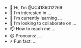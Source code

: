 - 👋 Hi, I’m @JC4186012269
- 👀 I’m interested in ...
- 🌱 I’m currently learning ...
- 💞️ I’m looking to collaborate on ...
- 📫 How to reach me ...
- 😄 Pronouns: ...
- ⚡ Fun fact: ...

<!---
JC4186012269/JC4186012269 is a ✨ special ✨ repository because its `README.md` (this file) appears on your GitHub profile.
You can click the Preview link to take a look at your changes.
----
Bitcoin: A Peer-to-Peer Electronic Cash System
Satoshi Nakamoto
satoshin@gmx.com
www.bitcoin.org
Abstract. A purely peer-to-peer version of electronic cash would allow online
payments to be sent directly from one party to another without going through a
financial institution. Digital signatures provide part of the solution, but the main
benefits are lost if a trusted third party is still required to prevent double-spending.
We propose a solution to the double-spending problem using a peer-to-peer network.
The network timestamps transactions by hashing them into an ongoing chain of
hash-based proof-of-work, forming a record that cannot be changed without redoing
the proof-of-work. The longest chain not only serves as proof of the sequence of
events witnessed, but proof that it came from the largest pool of CPU power. As
long as a majority of CPU power is controlled by nodes that are not cooperating to
attack the network, they'll generate the longest chain and outpace attackers. The
network itself requires minimal structure. Messages are broadcast on a best effort
basis, and nodes can leave and rejoin the network at will, accepting the longest
proof-of-work chain as proof of what happened while they were gone.
1. Introduction
Commerce on the Internet has come to rely almost exclusively on financial institutions serving as
trusted third parties to process electronic payments. While the system works well enough for
most transactions, it still suffers from the inherent weaknesses of the trust based model.
Completely non-reversible transactions are not really possible, since financial institutions cannot
avoid mediating disputes. The cost of mediation increases transaction costs, limiting the
minimum practical transaction size and cutting off the possibility for small casual transactions,
and there is a broader cost in the loss of ability to make non-reversible payments for non-
reversible services. With the possibility of reversal, the need for trust spreads. Merchants must
be wary of their customers, hassling them for more information than they would otherwise need.
A certain percentage of fraud is accepted as unavoidable. These costs and payment uncertainties
can be avoided in person by using physical currency, but no mechanism exists to make payments
over a communications channel without a trusted party.
What is needed is an electronic payment system based on cryptographic proof instead of trust,
allowing any two willing parties to transact directly with each other without the need for a trusted
third party. Transactions that are computationally impractical to reverse would protect sellers
from fraud, and routine escrow mechanisms could easily be implemented to protect buyers. In
this paper, we propose a solution to the double-spending problem using a peer-to-peer distributed
timestamp server to generate computational proof of the chronological order of transactions. The
system is secure as long as honest nodes collectively control more CPU power than any
cooperating group of attacker nodes.Transactions
We define an electronic coin as a chain of digital signatures. Each owner transfers the coin to the
next by digitally signing a hash of the previous transaction and the public key of the next owner
and adding these to the end of the coin. A payee can verify the signatures to verify the chain of
ownership.
The problem of course is the payee can't verify that one of the owners did not double-spend
the coin. A common solution is to introduce a trusted central authority, or mint, that checks every
transaction for double spending. After each transaction, the coin must be returned to the mint to
issue a new coin, and only coins issued directly from the mint are trusted not to be double-spent.
The problem with this solution is that the fate of the entire money system depends on the
company running the mint, with every transaction having to go through them, just like a bank.
We need a way for the payee to know that the previous owners did not sign any earlier
transactions. For our purposes, the earliest transaction is the one that counts, so we don't care
about later attempts to double-spend. The only way to confirm the absence of a transaction is to
be aware of all transactions. In the mint based model, the mint was aware of all transactions and
decided which arrived first. To accomplish this without a trusted party, transactions must be
publicly announced [1], and we need a system for participants to agree on a single history of the
order in which they were received. The payee needs proof that at the time of each transaction, the
majority of nodes agreed it was the first received. 
3. Timestamp Server
The solution we propose begins with a timestamp server. A timestamp server works by taking a
hash of a block of items to be timestamped and widely publishing the hash, such as in a
newspaper or Usenet post [2-5]. The timestamp proves that the data must have existed at the
time, obviously, in order to get into the hash. Each timestamp includes the previous timestamp in
its hash, forming a chain, with each additional timestamp reinforcing the ones before it.
2
Block
Item Item ...
Hash
Block
Item Item ...
Hash
Transaction
Owner 1's
Public Key
Owner 0's
Signature
Hash
Transaction
Owner 2's
Public Key
Owner 1's
Signature
Hash
Verify
Transaction
Owner 3's
Public Key
Owner 2's
Signature
Hash
Verify
Owner 2's
Private Key
Owner 1's
Private Key
Sign 
Sign 
Owner 3's
Private Key
Proof-of-Work
To implement a distributed timestamp server on a peer-to-peer basis, we will need to use a proof-
of-work system similar to Adam Back's Hashcash [6], rather than newspaper or Usenet posts.
The proof-of-work involves scanning for a value that when hashed, such as with SHA-256, the
hash begins with a number of zero bits. The average work required is exponential in the number
of zero bits required and can be verified by executing a single hash.
For our timestamp network, we implement the proof-of-work by incrementing a nonce in the
block until a value is found that gives the block's hash the required zero bits. Once the CPU
effort has been expended to make it satisfy the proof-of-work, the block cannot be changed
without redoing the work. As later blocks are chained after it, the work to change the block
would include redoing all the blocks after it.
The proof-of-work also solves the problem of determining representation in majority decision
making. If the majority were based on one-IP-address-one-vote, it could be subverted by anyone
able to allocate many IPs. Proof-of-work is essentially one-CPU-one-vote. The majority
decision is represented by the longest chain, which has the greatest proof-of-work effort invested
in it. If a majority of CPU power is controlled by honest nodes, the honest chain will grow the
fastest and outpace any competing chains. To modify a past block, an attacker would have to
redo the proof-of-work of the block and all blocks after it and then catch up with and surpass the
work of the honest nodes. We will show later that the probability of a slower attacker catching up
diminishes exponentially as subsequent blocks are added.
To compensate for increasing hardware speed and varying interest in running nodes over time,
the proof-of-work difficulty is determined by a moving average targeting an average number of
blocks per hour. If they're generated too fast, the difficulty increases.
5. Network
The steps to run the network are as follows:
1) New transactions are broadcast to all nodes.
2) Each node collects new transactions into a block. 
3) Each node works on finding a difficult proof-of-work for its block.
4) When a node finds a proof-of-work, it broadcasts the block to all nodes.
5) Nodes accept the block only if all transactions in it are valid and not already spent.
6) Nodes express their acceptance of the block by working on creating the next block in the
chain, using the hash of the accepted block as the previous hash.
Nodes always consider the longest chain to be the correct one and will keep working on
extending it. If two nodes broadcast different versions of the next block simultaneously, some
nodes may receive one or the other first. In that case, they work on the first one they received,
but save the other branch in case it becomes longer. The tie will be broken when the next proof-
of-work is found and one branch becomes longer; the nodes that were working on the other
branch will then switch to the longer one.
3
Block
Prev Hash Nonce
Tx Tx ...
Block
Prev Hash Nonce
Tx Tx ...New transaction broadcasts do not necessarily need to reach all nodes. As long as they reach

many nodes, they will get into a block before long. Block broadcasts are also tolerant of dropped

messages. If a node does not receive a block, it will request it when it receives the next block and

realizes it missed one.

6. Incentive

By convention, the first transaction in a block is a special transaction that starts a new coin owned

by the creator of the block. This adds an incentive for nodes to support the network, and provides

a way to initially distribute coins into circulation, since there is no central authority to issue them.

The steady addition of a constant of amount of new coins is analogous to gold miners expending

resources to add gold to circulation. In our case, it is CPU time and electricity that is expended.

The incentive can also be funded with transaction fees. If the output value of a transaction is

less than its input value, the difference is a transaction fee that is added to the incentive value of

the block containing the transaction. Once a predetermined number of coins have entered

circulation, the incentive can transition entirely to transaction fees and be completely inflation

free.

The incentive may help encourage nodes to stay honest. If a greedy attacker is able to

assemble more CPU power than all the honest nodes, he would have to choose between using it

to defraud people by stealing back his payments, or using it to generate new coins. He ought to

find it more profitable to play by the rules, such rules that favour him with more new coins than

everyone else combined, than to undermine the system and the validity of his own wealth.

7. Reclaiming Disk Space

Once the latest transaction in a coin is buried under enough blocks, the spent transactions before

it can be discarded to save disk space. To facilitate this without breaking the block's hash,

transactions are hashed in a Merkle Tree [7][2][5], with only the root included in the block's hash.

Old blocks can then be compacted by stubbing off branches of the tree. The interior hashes do

not need to be stored.

A block header with no transactions would be about 80 bytes. If we suppose blocks are

generated every 10 minutes, 80 bytes * 6 * 24 * 365 = 4.2MB per year. With computer systems

typically selling with 2GB of RAM as of 2008, and Moore's Law predicting current growth of

1.2GB per year, storage should not be a problem even if the block headers must be kept in

memory.

4

Block Block

Block Header (Block Hash)

Prev Hash Nonce

Hash01

Hash0 Hash1 Hash2 Hash3

Hash23

Root Hash

Hash01

Hash2

Tx3

Hash23

Block Header (Block Hash)

Root Hash

Transactions Hashed in a Merkle Tree After Pruning Tx0-2 from the Block

Prev Hash Nonce

Hash3

Tx0 Tx1 Tx2 Tx3Simplified Payment Verification

It is possible to verify payments without running a full network node. A user only needs to keep

a copy of the block headers of the longest proof-of-work chain, which he can get by querying

network nodes until he's convinced he has the longest chain, and obtain the Merkle branch

linking the transaction to the block it's timestamped in. He can't check the transaction for

himself, but by linking it to a place in the chain, he can see that a network node has accepted it,

and blocks added after it further confirm the network has accepted it.

As such, the verification is reliable as long as honest nodes control the network, but is more

vulnerable if the network is overpowered by an attacker. While network nodes can verify

transactions for themselves, the simplified method can be fooled by an attacker's fabricated

transactions for as long as the attacker can continue to overpower the network. One strategy to

protect against this would be to accept alerts from network nodes when they detect an invalid

block, prompting the user's software to download the full block and alerted transactions to

confirm the inconsistency. Businesses that receive frequent payments will probably still want to

run their own nodes for more independent security and quicker verification.

9. Combining and Splitting Value

Although it would be possible to handle coins individually, it would be unwieldy to make a

separate transaction for every cent in a transfer. To allow value to be split and combined,

transactions contain multiple inputs and outputs. Normally there will be either a single input

from a larger previous transaction or multiple inputs combining smaller amounts, and at most two

outputs: one for the payment, and one returning the change, if any, back to the sender. 

It should be noted that fan-out, where a transaction depends on several transactions, and those

transactions depend on many more, is not a problem here. There is never the need to extract a

complete standalone copy of a transaction's history.

5

Transaction

In

...

In Out

...

Hash01

Hash2 Hash3

Hash23

Block Header

Merkle Root

Prev Hash Nonce

Block Header

Merkle Root

Prev Hash Nonce

Block Header

Merkle Root

Prev Hash Nonce

Merkle Branch for Tx3

Longest Proof-of-Work Chain

Tx3Privacy
The traditional banking model achieves a level of privacy by limiting access to information to the
parties involved and the trusted third party. The necessity to announce all transactions publicly
precludes this method, but privacy can still be maintained by breaking the flow of information in
another place: by keeping public keys anonymous. The public can see that someone is sending
an amount to someone else, but without information linking the transaction to anyone. This is
similar to the level of information released by stock exchanges, where the time and size of
individual trades, the "tape", is made public, but without telling who the parties were.
As an additional firewall, a new key pair should be used for each transaction to keep them
from being linked to a common owner. Some linking is still unavoidable with multi-input
transactions, which necessarily reveal that their inputs were owned by the same owner. The risk
is that if the owner of a key is revealed, linking could reveal other transactions that belonged to
the same owner.
11. Calculations
We consider the scenario of an attacker trying to generate an alternate chain faster than the honest
chain. Even if this is accomplished, it does not throw the system open to arbitrary changes, such
as creating value out of thin air or taking money that never belonged to the attacker. Nodes are
not going to accept an invalid transaction as payment, and honest nodes will never accept a block
containing them. An attacker can only try to change one of his own transactions to take back
money he recently spent.
The race between the honest chain and an attacker chain can be characterized as a Binomial
Random Walk. The success event is the honest chain being extended by one block, increasing its
lead by +1, and the failure event is the attacker's chain being extended by one block, reducing the
gap by -1.
The probability of an attacker catching up from a given deficit is analogous to a Gambler's
Ruin problem. Suppose a gambler with unlimited credit starts at a deficit and plays potentially an
infinite number of trials to try to reach breakeven. We can calculate the probability he ever
reaches breakeven, or that an attacker ever catches up with the honest chain, as follows [8]:
p = probability an honest node finds the next block
q = probability the attacker finds the next block
qz = probability the attacker will ever catch up from z blocks behind
qz={
1 if p≤q
q/ p
z
if pq}
6
Identities Transactions Trusted
Third Party Counterparty Public
Identities Transactions PublicGiven our assumption that p > q, the probability drops exponentially as the number of blocks the
attacker has to catch up with increases. With the odds against him, if he doesn't make a lucky
lunge forward early on, his chances become vanishingly small as he falls further behind.
We now consider how long the recipient of a new transaction needs to wait before being
sufficiently certain the sender can't change the transaction. We assume the sender is an attacker
who wants to make the recipient believe he paid him for a while, then switch it to pay back to
himself after some time has passed. The receiver will be alerted when that happens, but the
sender hopes it will be too late.
The receiver generates a new key pair and gives the public key to the sender shortly before
signing. This prevents the sender from preparing a chain of blocks ahead of time by working on
it continuously until he is lucky enough to get far enough ahead, then executing the transaction at
that moment. Once the transaction is sent, the dishonest sender starts working in secret on a
parallel chain containing an alternate version of his transaction.
The recipient waits until the transaction has been added to a block and z blocks have been
linked after it. He doesn't know the exact amount of progress the attacker has made, but
assuming the honest blocks took the average expected time per block, the attacker's potential
progress will be a Poisson distribution with expected value:
=z
q
p
To get the probability the attacker could still catch up now, we multiply the Poisson density for
each amount of progress he could have made by the probability he could catch up from that point:
∑
k=0
∞

k
e
−
k!
⋅{
q/ p
z−k 
if k≤z
1 if kz}
Rearranging to avoid summing the infinite tail of the distribution...
1−∑
k=0
z

k
e
−
k!
1−q/ p
z−k 

Converting to C code...
#include <math.h>
double AttackerSuccessProbability(double q, int z)
{
 double p = 1.0 - q;
 double lambda = z * (q / p);
 double sum = 1.0;
 int i, k;
 for (k = 0; k <= z; k++)
 {
 double poisson = exp(-lambda);
 for (i = 1; i <= k; i++)
 poisson *= lambda / i;
 sum -= poisson * (1 - pow(q / p, z - k));
 }
 return sum;
}
7Running some results, we can see the probability drop off exponentially with z.
q=0.1
z=0 P=1.0000000
z=1 P=0.2045873
z=2 P=0.0509779
z=3 P=0.0131722
z=4 P=0.0034552
z=5 P=0.0009137
z=6 P=0.0002428
z=7 P=0.0000647
z=8 P=0.0000173
z=9 P=0.0000046
z=10 P=0.0000012
q=0.3
z=0 P=1.0000000
z=5 P=0.1773523
z=10 P=0.0416605
z=15 P=0.0101008
z=20 P=0.0024804
z=25 P=0.0006132
z=30 P=0.0001522
z=35 P=0.0000379
z=40 P=0.0000095
z=45 P=0.0000024
z=50 P=0.0000006
Solving for P less than 0.1%...
P < 0.001
q=0.10 z=5
q=0.15 z=8
q=0.20 z=11
q=0.25 z=15
q=0.30 z=24
q=0.35 z=41
q=0.40 z=89
q=0.45 z=340
12. Conclusion
We have proposed a system for electronic transactions without relying on trust. We started with
the usual framework of coins made from digital signatures, which provides strong control of
ownership, but is incomplete without a way to prevent double-spending. To solve this, we
proposed a peer-to-peer network using proof-of-work to record a public history of transactions
that quickly becomes computationally impractical for an attacker to change if honest nodes
control a majority of CPU power. The network is robust in its unstructured simplicity. Nodes
work all at once with little coordination. They do not need to be identified, since messages are
not routed to any particular place and only need to be delivered on a best effort basis. Nodes can
leave and rejoin the network at will, accepting the proof-of-work chain as proof of what
happened while they were gone. They vote with their CPU power, expressing their acceptance of
valid blocks by working on extending them and rejecting invalid blocks by refusing to work on
them. Any needed rules and incentives can be enforced with this consensus mechanism.References
[1] W. Dai, "b-money," http://www.weidai.com/bmoney.txt, 1998.
[2] H. Massias, X.S. Avila, and J.-J. Quisquater, "Design of a secure timestamping service with minimal
trust requirements," In 20th Symposium on Information Theory in the Benelux, May 1999.
[3] S. Haber, W.S. Stornetta, "How to time-stamp a digital document," In Journal of Cryptology, vol 3, no
2, pages 99-111, 1991.
[4] D. Bayer, S. Haber, W.S. Stornetta, "Improving the efficiency and reliability of digital time-stamping,"
In Sequences II: Methods in Communication, Security and Computer Science, pages 329-334, 1993.
[5] S. Haber, W.S. Stornetta, "Secure names for bit-strings," In Proceedings of the 4th ACM Conference
on Computer and Communications Security, pages 28-35, April 1997.
[6] A. Back, "Hashcash - a denial of service counter-measure,"
http://www.hashcash.org/papers/hashcash.pdf, 2002.
[7] R.C. Merkle, "Protocols for public key cryptosystems," In Proc. 1980 Symposium on Security and
Privacy, IEEE Computer Society, pages 122-133, April 1980.
[8] W. Feller, "An introduction to probability theory and its applications," 1957.1k Shib Spec
The Coinbase Derivatives, LLC 1K Shib Futures Contract is cash-settled monthly and allows 
participants to manage risk, trade on margin, or speculate on the price of Shib. Each contract 
represents 10,000 of 1K Shib Index and provides an accessible way to trade this market.
Contract SHB
Product 1K Shib Futures 
Contract size 10,000 x 1K Shib Index
Trading hours Sunday – Friday 6:00 PM – 5:00 PM ET with a 1-hour break each day from 5:00 PM – 6:00 PM ET
Product type USD-settled index future
Product trading code SHB
Minimum price increment 
and tick value 
Increment: $0.00001 per Shib

Value: $0.10 per SHB Futures Contract
Listed contracts Monthly contracts listed for the three nearest months
Settlement procedure Settlement Procedure
Delivery method Financially settled (in USD)
Price limits Price Limits
Last trading day Trading terminates at 4:00 PM London time on the last Friday of the contract month. If that day is a 
market holiday, trading terminates on the preceding day that is an Exchange business day.
Position limits 30,000 SHB Futures Contracts
Exchange rule 1119
In the case of a hard fork, the new token will not be added to the Index unless it becomes the dominant coin. 
The Exchange, in conjunction with the Index provider, will notify market participants in advance of any 
change to the Index.  
 
1. 2724 1272		 6. 7534 9904
2. 1455 2850		 7. 2863 2074
3. 7395 6767		 8. 9939 7969
4. 1072 9800		 9. 3866 5165
5. 5229 4145		10. 0928 2681

(prahyadnnthsukh924@gmail.com)Transaction History Report for

You can use this transaction report to inform your likely tax obligations. For US customers, Sells,

Converts, Rewards Income, Learning Rewards, and Donations are taxable events. For final tax

obligations, please consult your tax advisor.

Date Range Filter Account

From 2025-01-01 00:00:00

UTC

Type: all prahyadnnthsukh924@gmail.com

To 2025-01-18 23:59:59 UTC Asset: all

3781f92e-e612-5142-b77e-

36bdccfb529b

Portfolio summary

Portfolio summary balances are as of 2025-01-18 23:59:59 UTC

Asset Quantity

as of 2025-01-18 23:59:59 UTC

Market Price

as of 2025-01-19 12:51:07.89815887 +0000

UTC m=+2880.867725934

Market Value

as of 2025-01-19 12:51:07.89815887 +0000

UTC m=+2880.867725934

Total Market Value
1. 5673 0209		 6. 8647 2693
2. 2899 1986		 7. 3697 4394
3. 5475 4751		 8. 5297 6374
4. 0505 3660		 9. 5415 7880
5. 9890 2025		10. 4743 6332

(prahyadnnthsukh924@gmail.com)Strategy

The CoinMarketCap 100 Index ( the CMC100 Index) is designed to track the performance of the top 100

cryptocurrency projects by CoinMarketCap ranking, excluding stablecoins and asset-backed wrapper tokens.

Description

Index Attributes

The CoinMarketCap 100 Index measures the performance of the most significant cryptocurrencies based on

market capitalization, excluding assets pegged to fiat currencies (e.g., stablecoins) and derivative products

such as wrapped tokens. The index represents the broader cryptocurrency market while providing insight into

the performance of a diverse set of digital assets.

Methodology Construction

The following methodology summary is provided for convenience purposes only. For complete details, please

view the methodology document on CoinMarketCap's website.

Pricing: Market prices are

aggregated from validated

CoinMarketCap data sources,

refreshed every five minutes, and

calculated in USD.

Rebalancing: The index is

rebalanced monthly, with the

selection of constituents based on

their market capitalization ranking.

Index Calculation: The index is

calculated as a market

capitalization-weighted index.

Historical Performance

CoinMarketCap 100 Index (USD)

Live Chart

CoinMarketCap 100 Index Details

Launch Date December 9, 2024
bc1q5cs8rnrpesxmscf4t05e5dpaqfm8tx3hn5tcqv
Base Date January 1, 2024

Weighting Method Market Cap Weighted

Currency of Calculation USD

Calculation Frequency Every 5 minutes

Number of Constituents 100

Rebalancing Frequency Monthly; 12:00AM UTC on the first day of each month

Base Level 100 (as of January 1, 2024)

Ticker CMC100
bc1q5cs8rnrpesxmscf4t05e5dpaqfm8tx3hn5tcqvKhomphe Nonsuk
